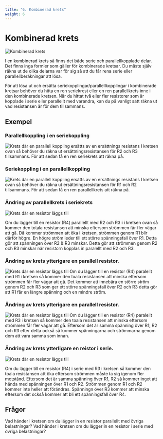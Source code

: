 ```yaml
---
title: "6. Kombinerad krets"
weight: 6
---
```

# Kombinerad krets

![Kombinerad krets](/kombinerad.png)

I en kombinerad krets så finns det både serie och parallellkopplade delar. Det finns inga formler som gäller för kombinerade kretsar. Du måste själv räkna ut de olika delarna var för sig så att du får rena serie eller parallellberäkningar att lösa.

För att lösa ut och ersätta seriekopplingar/parallellkopplingar i kombinerade kretsar behöver du hitta en ren seriekrest eller en ren parallellkrets inne i den kombinerade kretsen. När du hittat två eller fler resistorer som är kopplade i serie eller parallellt med varandra, kan du på vanligt sätt räkna ut vad resistansen är för dem tillsammans.

## Exempel

### Parallellkoppling i en seriekoppling
![Krets där en parallell koppling ersätts av en ersättnings resistans](/kombinerad1.png)
I kretsen ovan så behöver du räkna ut ersättningsresistansen för R2 och R3 tillsammans. För att sedan få en ren seriekrets att räkna på.

### Seriekoppling i en parallellkoppling
![Krets där en parallell koppling ersätts av en ersättnings resistans](/kombinerad2.png)
I kretsen ovan så behöver du räkna ut ersättningsresistansen för R1 och R2 tillsammans. För att sedan få en ren parallellkrets att räkna på.

### Ändring av parallellkrets i seriekrets
![Krets där en resistor läggs till](/kombineradex1.png)

Om du lägger till en resistor (R4) parallellt med R2 och R3 i i kretsen ovan så kommer den totala resistansen att minska eftersom strömmen får fler vägar att gå.
Då kommer strömmen att öka i kretsen, strömmen genom R1 blir därför högre. En högre ström leder till ett större spänningsfall över R1. Detta gör att spänningen över R2 & R3 minskar. Detta gör att strömmen genom R2 och R3 minskar när resistorn kopplas in paralellt med R2 och R3.

### Ändring av krets ytterigare en parallell resistor.
![Krets där en resistor läggs till](/kombineradex2.png)
Om du lägger till en resistor (R4) paralellt med R1 i kretsen så kommer den toala resistansen att minska eftersom strömmen får fler vägar att gå. Det kommer att innebära en större ström genom R2 och R3 som ger ett större spänningsfall över R2 och R3 detta gör att R1 får en längre spänning och en mindre ström.

### Ändring av krets ytterigare en parallell resistor.
![Krets där en resistor läggs till](/kombineradex3.png)
Om du lägger till en resistor (R4) paralellt med R3 i kretsen så kommer den toala resistansen att minska eftersom strömmen får fler vägar att gå. Eftersom det är samma spänning över R1, R2 och R3 efter detta också så kommer spänningarna och strömmarna genom dem att vara samma som innan.

### Ändring av krets ytterligare en reistor i serie.
![Krets där en resistor läggs till](/kombineradex4.png)

Om du lägger till en resistor (R4) i serie med R3 i kretsen så kommer den toala resistansen att öka eftersom strömmen måste ta sig igenom fler motstånd. Eftersom det är samma spänning över R1, R2 så kommer inget att hända med spänningen över R1 och R2. Strömmen genom R1 och R2 kommer inte heller att förändras. Spänningn över R3 kommer att minska eftersom det också kommer att bli ett spänningsfall över R4.

## Frågor

Vad händer i kretsen om du lägger in en resistor parallellt med övriga belastningar?
Vad händer i kretsen om du lägger in en resistor i serie med övriga belastningar?
